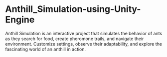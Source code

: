 # Anthill_Simulation-using-Unity-Engine
Anthill Simulation is an interactive project that simulates the behavior of ants as they search for food, create pheromone trails, and navigate their environment. Customize settings, observe their adaptability, and explore the fascinating world of an anthill in action.
